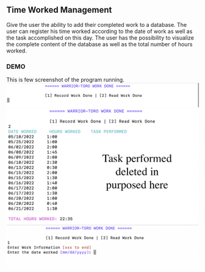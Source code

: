 ## Time Worked Management
Give the user the ability to add their completed work to a database. The user can register his time worked according to the date of work as well as the task accomplished on this day. The user has the possibility to visualize the complete content of the database as well as the total number of hours worked.

### DEMO
This is few screenshot of the program running.
<img src="/images/menu.png" alt="Menu Demo">
<img src="/images/option.png" alt="Menu Demo">
<img src="/images/adding.png" alt="Menu Demo">
